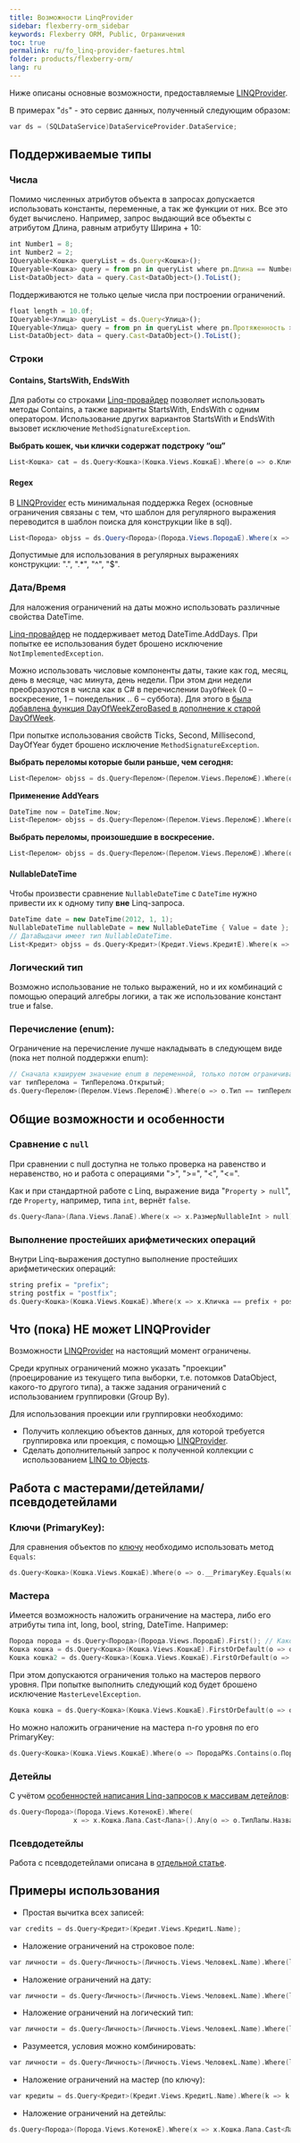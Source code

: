 ```yaml
---
title: Возможности LinqProvider
sidebar: flexberry-orm_sidebar
keywords: Flexberry ORM, Public, Ограничения
toc: true
permalink: ru/fo_linq-provider-faetures.html
folder: products/flexberry-orm/
lang: ru
---
```


Ниже описаны основные возможности, предоставляемые [LINQProvider](fo_linq-provider.html).

В примерах "`ds`" - это сервис данных, полученный следующим образом:

```cpp
var ds = (SQLDataService)DataServiceProvider.DataService; 
```

## Поддерживаемые типы

### Числа

Помимо численных атрибутов объекта в запросах допускается использовать константы, переменные, а так же функции от них. Все это будет вычислено.
Например, запрос выдающий все объекты с атрибутом Длина, равным атрибуту Ширина + 10:

```js
int Number1 = 8;
int Number2 = 2;
IQueryable<Кошка> queryList = ds.Query<Кошка>();
IQueryable<Кошка> query = from pn in queryList where pn.Длина == Number1 + Number2 + pn.Ширина select pn;
List<DataObject> data = query.Cast<DataObject>().ToList();
```

Поддерживаются не только целые числа при построении ограничений.

```js
float length = 10.0f;
IQueryable<Улица> queryList = ds.Query<Улица>();
IQueryable<Улица> query = from pn in queryList where pn.Протяженность > length select pn;
List<DataObject> data = query.Cast<DataObject>().ToList();
```

### Строки

#### Contains, StartsWith, EndsWith

Для работы со строками [Linq-провайдер](fo_linq-provider.html) позволяет использовать методы Contains, а также  варианты StartsWith, EndsWith с одним оператором. Использование других вариантов StartsWith и EndsWith вызовет исключение `MethodSignatureException`.

**Выбрать кошек, чьи клички содержат подстроку “ош”**

```cpp
List<Кошка> cat = ds.Query<Кошка>(Кошка.Views.КошкаE).Where(o => o.Кличка.Contains("ош")).ToList();
```

#### Regex

В [LINQProvider](fo_linq-provider.html) есть минимальная поддержка Regex (основные ограничения связаны с тем, что шаблон для регулярного выражения переводится в шаблон поиска для конструкции like в sql).

```cs
List<Порода> objss = ds.Query<Порода>(Порода.Views.ПородаE).Where(x => Regex.IsMatch(x.Название, "12.*3")).ToList();
```

Допустимые для использования в регулярных выражениях конструкции: ".", ".*", "^", "$".

### Дата/Время

Для наложения ограничений на даты можно использовать различные свойства DateTime. 

[Linq-провайдер](fo_linq-provider.html) не поддерживает метод  DateTime.AddDays. При попытке ее использования будет брошено исключение `NotImplementedException`. 

Можно использовать числовые компоненты даты, такие как год, месяц, день в месяце, час минута, день недели.  При этом дни недели преобразуются в числа как в C# в перечислении `DayOfWeek` (0 – воскресение, 1 – понедельник .. 6 – суббота). Для этого в [была добавлена функция DayOfWeekZeroBased в дополнение к старой DayOfWeek](fo_external-lang-def.html).

При попытке использования свойств Ticks, Second, Millisecond, DayOfYear будет брошено исключение `MethodSignatureException`. 

**Выбрать переломы которые были раньше, чем сегодня:**

```cpp
List<Перелом> objss = ds.Query<Перелом>(Перелом.Views.ПереломE).Where(o => o.Дата.Date < DateTime.Now.Date).ToList();
```

**Применение AddYears**

```cpp
DateTime now = DateTime.Now;
List<Перелом> objss = ds.Query<Перелом>(Перелом.Views.ПереломE).Where(o => o.Дата.AddYears(1) < now.Date).ToList();
```

**Выбрать переломы, произошедшие в воскресение.**

```cpp
List<Перелом> objss = ds.Query<Перелом>(Перелом.Views.ПереломE).Where(o => o.Дата.DayOfWeek == DayOfWeek.Sunday).ToList();
```

#### NullableDateTime

Чтобы произвести сравнение `NullableDateTime` с `DateTime` нужно привести их к одному типу __вне__ Linq-запроса.

```cpp
DateTime date = new DateTime(2012, 1, 1);
NullableDateTime nullableDate = new NullableDateTime { Value = date };
// ДатаВыдачи имеет тип NullableDateTime.
List<Кредит> objss = ds.Query<Кредит>(Кредит.Views.КредитE).Where(к => к.ДатаВыдачи < nullableDate).ToList();
```

### Логический тип

Возможно использование не только выражений, но и их комбинаций с помощью операций алгебры логики, а так же использование констант true и false.

### Перечисление (enum):

Ограничение на перечисление лучше накладывать в следующем виде (пока нет полной поддержки enum):

```cpp
// Сначала кэшируем значение enum в переменной, только потом ограничиваем
var типПерелома = ТипПерелома.Открытый;
ds.Query<Перелом>(Перелом.Views.ПереломE).Where(o => o.Тип == типПерелома).ToList();
```

## Общие возможности и особенности

### Сравнение с `null`

При сравнении с null доступна не только проверка на равенство и неравенство, но и работа с операциями ">", ">=", "<", "<=".

Как и при стандартной работе с Linq, выражение вида "`Property > null`", где `Property`, например, типа `int`, вернёт `false`.

```cpp
ds.Query<Лапа>(Лапа.Views.ЛапаE).Where(x => x.РазмерNullableInt > null);
```

### Выполнение простейших арифметических операций

Внутри Linq-выражения доступно выполнение простейших арифметических операций:

```cpp
string prefix = "prefix";
string postfix = "postfix";
ds.Query<Кошка>(Кошка.Views.КошкаE).Where(x => x.Кличка == prefix + postfix);
```

## Что (пока) НЕ может LINQProvider

Возможности [LINQProvider](fo_linq-provider.html) на настоящий момент ограничены.

Среди крупных ограничений можно указать "проекции" (проецирование из текущего типа выборки, т.е. потомков DataObject, какого-то другого типа), а также задания ограничений с использованием группировки (Group By).

Для использования проекции или группировки необходимо:

* Получить коллекцию объектов данных, для которой требуется группировка или проекция, с помощью [LINQProvider](fo_linq-provider.html).
* Сделать дополнительный запрос к полученной коллекции с использованием [LINQ to Objects](https://msdn.microsoft.com/ru-ru/library/bb397919.aspx).

## Работа с мастерами/детейлами/псевдодетейлами

### Ключи (PrimaryKey):

Для сравнения объектов по [ключу](fo_primary-keys-objects.html) необходимо использовать метод `Equals`:

```cpp
ds.Query<Кошка>(Кошка.Views.КошкаE).Where(o => o.__PrimaryKey.Equals(кошка.__PrimaryKey));
```

### Мастера

Имеется возможность наложить ограничение на мастера, либо его атрибуты типа int, long, bool, string, DateTime. 
Например:

```cpp
Порода порода = ds.Query<Порода>(Порода.Views.ПородаE).First(); // Какой-нибудь объект типа порода
Кошка кошка = ds.Query<Кошка>(Кошка.Views.КошкаE).FirstOrDefault(o => o.Порода == порода); //Получить первую кошку данной породы
Кошка кошка2 = ds.Query<Кошка>(Кошка.Views.КошкаE).FirstOrDefault(o => o.Порода.Название == "Дикая"); // Получить кошку по названию породы 
```

При этом допускаются ограничения только на мастеров первого уровня. При попытке выполнить следующий код будет брошено исключение `MasterLevelException`.

```cpp
Кошка кошка = ds.Query<Кошка>(Кошка.Views.КошкаE).FirstOrDefault(o => o.Порода.ТипПороды == порода.ТипПороды); //Использование мастера мастера вызовет исключение
```

Но можно наложить ограничение на мастера n-го уровня по его PrimaryKey:

```cpp
ds.Query<Кошка>(Кошка.Views.КошкаE).Where(o => ПородаPKs.Contains(o.Порода.ТипПороды.__PrimaryKey));
```

### Детейлы

С учётом [особенностей написания Linq-запросов к массивам детейлов](fo_functionality-work-with-detail-array.html):

```cpp
ds.Query<Порода>(Порода.Views.КотенокE).Where(
                x => x.Кошка.Лапа.Cast<Лапа>().Any(o => o.ТипЛапы.Название == "передняя")).ToList();
```

### Псевдодетейлы

Работа с псевдодетейлами описана в [отдельной статье](fo_psedo-details-in-linq-provider.html).

## Примеры использования

* Простая вычитка всех записей:

```cpp
var credits = ds.Query<Кредит>(Кредит.Views.КредитL.Name);
```
* Наложение ограничений на строковое поле:

```cpp
var личности = ds.Query<Личность>(Личность.Views.ЧеловекL.Name).Where(l => l.Фамилия == "Петров");
```
* Наложение ограничений на дату:

```cpp
var личности = ds.Query<Личность>(Личность.Views.ЧеловекL.Name).Where(l => l.ДатаРождения > new DateTime(1980, 1, 1));
```

* Наложение ограничений на логический тип:

```cpp
var личности = ds.Query<Личность>(Личность.Views.ЧеловекL.Name).Where(l => l.Уволен);
```

* Разумеется, условия можно комбинировать: 

```cpp
var личности = ds.Query<Личность>(Личность.Views.ЧеловекL.Name).Where(l => l.Уволен && l.ДатаУвольнения > new DateTime(2012, 1, 1));
```

* Наложение ограничений на мастер (по ключу):

```cpp
var кредиты = ds.Query<Кредит>(Кредит.Views.КредитL.Name).Where(k => k.Клиент == klient);
```
* Наложение ограничений на детейлы:

```cpp
ds.Query<Порода>(Порода.Views.КотенокE).Where(x => x.Кошка.Лапа.Cast<Лапа>().Any(o => o.ТипЛапы.Название == "передняя")).ToList();
```
